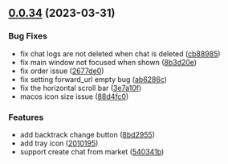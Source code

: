 ## [0.0.34](https://github.com/lisiur/askai/compare/v0.0.33...v0.0.34) (2023-03-31)


### Bug Fixes

* fix chat logs are not deleted when chat is deleted ([cb88985](https://github.com/lisiur/askai/commit/cb8898554a9a455eeb9cc007c71b217e752eeaab))
* fix main window not focused when shown ([8b3d20e](https://github.com/lisiur/askai/commit/8b3d20ec6704f6b56ed8ec4903fb4f2d9d559ebe))
* fix order issue ([2677de0](https://github.com/lisiur/askai/commit/2677de037e1abe08401cbc637f09db53c2de2cae))
* fix setting forward_url empty bug ([ab6286c](https://github.com/lisiur/askai/commit/ab6286cce86c0e7082d5a8eee098a669d8ad09ae))
* fix the horizontal scroll bar ([3e7a10f](https://github.com/lisiur/askai/commit/3e7a10f2493a131786904ac67bcb81b7707a990b))
* macos icon size issue ([88d4fc0](https://github.com/lisiur/askai/commit/88d4fc0f55e23e5727a9f9e2be6673266aca6966))


### Features

* add backtrack change button ([8bd2955](https://github.com/lisiur/askai/commit/8bd2955acfa72f17e24be975ce97ede6619a5f8a))
* add tray icon ([2010195](https://github.com/lisiur/askai/commit/20101953ab37e600ffd2144fec2f0a6df96e9807))
* support create chat from market ([540341b](https://github.com/lisiur/askai/commit/540341ba7ea8865ae7002466e6e2f2af320c9b72))